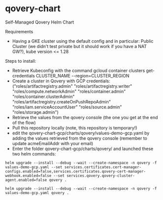 # qovery-chart
Self-Managed Qovery Helm Chart

Requirements 
- Having a GKE cluster using the default config and in particular: Public Cluster (we didn't test private but it should work if you have a NAT GW?), kube version <= 1.28

Steps to install:
- Retrieve Kubeconfig with the command gcloud container clusters get-credentials CLUSTER_NAME --region=CLUSTER_REGION
- Create a cluster in Qovery with GCP credentials: ("roles/artifactregistry.admin" "roles/artifactregistry.writer" "roles/compute.networkAdmin" "roles/container.admin" "roles/container.clusterAdmin" "roles/artifactregistry.createOnPushRepoAdmin" "roles/iam.serviceAccountUser" "roles/source.admin" "roles/storage.admin")
- Retrieve the values from the qovery console (the one you get at the end of the flow)
- Pull this repository locally (note, this repository is temporary!)
- edit the qovery-chart-gcp/charts/qovery/values-demo-gcp.yaml by adding the values retrieved from the qovery console (remember to update acmeEmailAddr with your email)
- Enter the folder qovery-chart-gcp/charts/qovery/ and launched these two helm commands:

`helm upgrade --install --debug --wait --create-namespace -n qovery -f values-demo-gcp.yaml --set services.certificates.cert-manager-configs.enabled=false,services.certificates.qovery-cert-manager-webhook.enabled=false --set services.qovery.qovery-cluster-agent.enabled=false qovery .`

`helm upgrade --install --debug --wait --create-namespace -n qovery -f values-demo-gcp.yaml qovery .`
